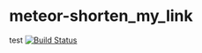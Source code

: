 # meteor-shorten_my_link
test
[![Build Status](https://travis-ci.org/ashan/meteor-shorten_my_link.svg?branch=master)](https://travis-ci.org/ashan/meteor-shorten_my_link)
